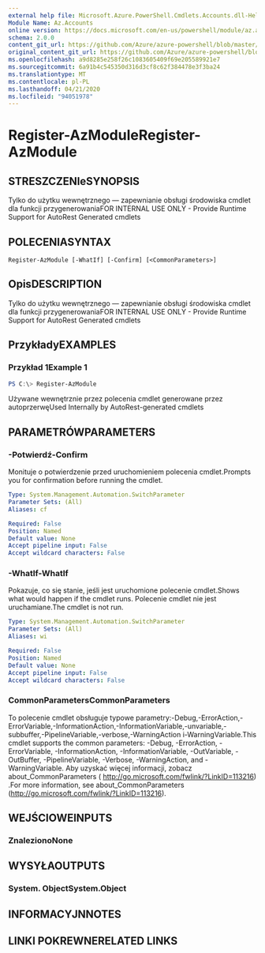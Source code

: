 ```yaml
---
external help file: Microsoft.Azure.PowerShell.Cmdlets.Accounts.dll-Help.xml
Module Name: Az.Accounts
online version: https://docs.microsoft.com/en-us/powershell/module/az.accounts/register-azmodule
schema: 2.0.0
content_git_url: https://github.com/Azure/azure-powershell/blob/master/src/Accounts/Accounts/help/Register-AzModule.md
original_content_git_url: https://github.com/Azure/azure-powershell/blob/master/src/Accounts/Accounts/help/Register-AzModule.md
ms.openlocfilehash: a9d8285e258f26c1083605409f69e205589921e7
ms.sourcegitcommit: 6a91b4c545350d316d3cf8c62f384478e3f3ba24
ms.translationtype: MT
ms.contentlocale: pl-PL
ms.lasthandoff: 04/21/2020
ms.locfileid: "94051978"
---
```

# <span data-ttu-id="ac33f-101">Register-AzModule</span><span class="sxs-lookup"><span data-stu-id="ac33f-101">Register-AzModule</span></span>

## <span data-ttu-id="ac33f-102">STRESZCZENIe</span><span class="sxs-lookup"><span data-stu-id="ac33f-102">SYNOPSIS</span></span>
<span data-ttu-id="ac33f-103">Tylko do użytku wewnętrznego — zapewnianie obsługi środowiska cmdlet dla funkcji przygenerowania</span><span class="sxs-lookup"><span data-stu-id="ac33f-103">FOR INTERNAL USE ONLY - Provide Runtime Support for AutoRest Generated cmdlets</span></span>

## <span data-ttu-id="ac33f-104">POLECENIA</span><span class="sxs-lookup"><span data-stu-id="ac33f-104">SYNTAX</span></span>

```
Register-AzModule [-WhatIf] [-Confirm] [<CommonParameters>]
```

## <span data-ttu-id="ac33f-105">Opis</span><span class="sxs-lookup"><span data-stu-id="ac33f-105">DESCRIPTION</span></span>
<span data-ttu-id="ac33f-106">Tylko do użytku wewnętrznego — zapewnianie obsługi środowiska cmdlet dla funkcji przygenerowania</span><span class="sxs-lookup"><span data-stu-id="ac33f-106">FOR INTERNAL USE ONLY - Provide Runtime Support for AutoRest Generated cmdlets</span></span>

## <span data-ttu-id="ac33f-107">Przykłady</span><span class="sxs-lookup"><span data-stu-id="ac33f-107">EXAMPLES</span></span>

### <span data-ttu-id="ac33f-108">Przykład 1</span><span class="sxs-lookup"><span data-stu-id="ac33f-108">Example 1</span></span>
```powershell
PS C:\> Register-AzModule
```

<span data-ttu-id="ac33f-109">Używane wewnętrznie przez polecenia cmdlet generowane przez autoprzerwę</span><span class="sxs-lookup"><span data-stu-id="ac33f-109">Used Internally by AutoRest-generated cmdlets</span></span>

## <span data-ttu-id="ac33f-110">PARAMETRÓW</span><span class="sxs-lookup"><span data-stu-id="ac33f-110">PARAMETERS</span></span>

### <span data-ttu-id="ac33f-111">-Potwierdź</span><span class="sxs-lookup"><span data-stu-id="ac33f-111">-Confirm</span></span>
<span data-ttu-id="ac33f-112">Monituje o potwierdzenie przed uruchomieniem polecenia cmdlet.</span><span class="sxs-lookup"><span data-stu-id="ac33f-112">Prompts you for confirmation before running the cmdlet.</span></span>

```yaml
Type: System.Management.Automation.SwitchParameter
Parameter Sets: (All)
Aliases: cf

Required: False
Position: Named
Default value: None
Accept pipeline input: False
Accept wildcard characters: False
```

### <span data-ttu-id="ac33f-113">-WhatIf</span><span class="sxs-lookup"><span data-stu-id="ac33f-113">-WhatIf</span></span>
<span data-ttu-id="ac33f-114">Pokazuje, co się stanie, jeśli jest uruchomione polecenie cmdlet.</span><span class="sxs-lookup"><span data-stu-id="ac33f-114">Shows what would happen if the cmdlet runs.</span></span> <span data-ttu-id="ac33f-115">Polecenie cmdlet nie jest uruchamiane.</span><span class="sxs-lookup"><span data-stu-id="ac33f-115">The cmdlet is not run.</span></span>

```yaml
Type: System.Management.Automation.SwitchParameter
Parameter Sets: (All)
Aliases: wi

Required: False
Position: Named
Default value: None
Accept pipeline input: False
Accept wildcard characters: False
```

### <span data-ttu-id="ac33f-116">CommonParameters</span><span class="sxs-lookup"><span data-stu-id="ac33f-116">CommonParameters</span></span>
<span data-ttu-id="ac33f-117">To polecenie cmdlet obsługuje typowe parametry:-Debug,-ErrorAction,-ErrorVariable,-InformationAction,-InformationVariable,-unvariable,-subbuffer,-PipelineVariable,-verbose,-WarningAction i-WarningVariable.</span><span class="sxs-lookup"><span data-stu-id="ac33f-117">This cmdlet supports the common parameters: -Debug, -ErrorAction, -ErrorVariable, -InformationAction, -InformationVariable, -OutVariable, -OutBuffer, -PipelineVariable, -Verbose, -WarningAction, and -WarningVariable.</span></span> <span data-ttu-id="ac33f-118">Aby uzyskać więcej informacji, zobacz about_CommonParameters ( http://go.microsoft.com/fwlink/?LinkID=113216) .</span><span class="sxs-lookup"><span data-stu-id="ac33f-118">For more information, see about_CommonParameters (http://go.microsoft.com/fwlink/?LinkID=113216).</span></span>

## <span data-ttu-id="ac33f-119">WEJŚCIOWE</span><span class="sxs-lookup"><span data-stu-id="ac33f-119">INPUTS</span></span>

### <span data-ttu-id="ac33f-120">Znaleziono</span><span class="sxs-lookup"><span data-stu-id="ac33f-120">None</span></span>

## <span data-ttu-id="ac33f-121">WYSYŁA</span><span class="sxs-lookup"><span data-stu-id="ac33f-121">OUTPUTS</span></span>

### <span data-ttu-id="ac33f-122">System. Object</span><span class="sxs-lookup"><span data-stu-id="ac33f-122">System.Object</span></span>
## <span data-ttu-id="ac33f-123">INFORMACYJN</span><span class="sxs-lookup"><span data-stu-id="ac33f-123">NOTES</span></span>

## <span data-ttu-id="ac33f-124">LINKI POKREWNE</span><span class="sxs-lookup"><span data-stu-id="ac33f-124">RELATED LINKS</span></span>
